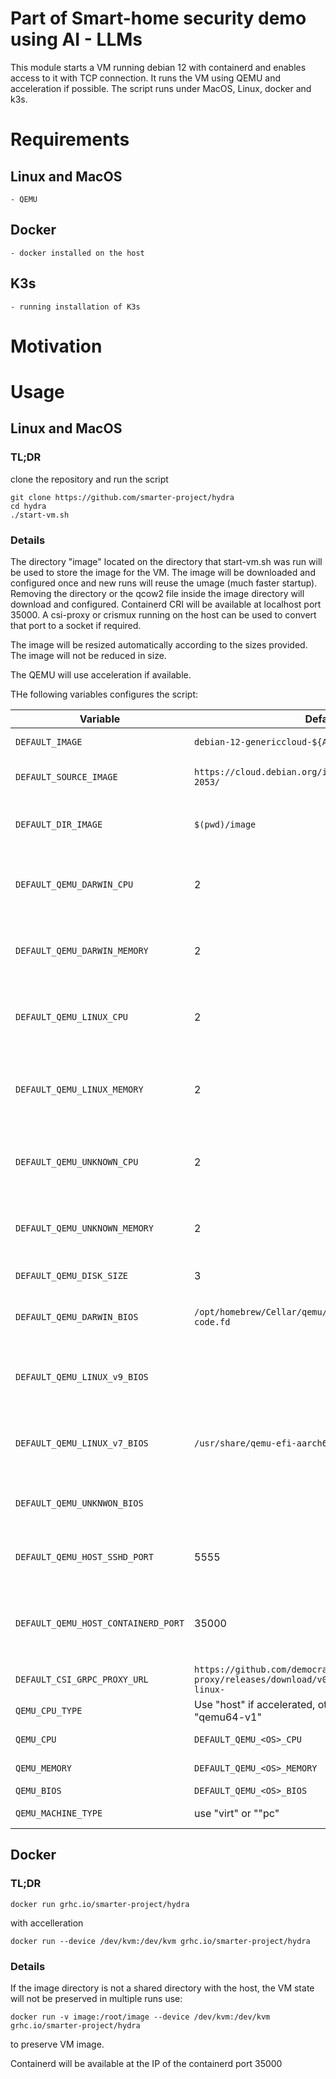 # Part of Smart-home security demo using AI - LLMs

This module starts a VM running debian 12 with containerd and enables access to it with TCP connection.
It runs the VM using QEMU and acceleration if possible. 
The script runs under MacOS, Linux, docker and k3s. 

# Requirements

## Linux and MacOS
    - QEMU

## Docker
    - docker installed on the host

## K3s
    - running installation of K3s

# Motivation

# Usage

## Linux and MacOS

### TL;DR
clone the repository and run the script
```
git clone https://github.com/smarter-project/hydra
cd hydra
./start-vm.sh
```

### Details

The directory "image" located on the directory that start-vm.sh was run will be used to store the image for the VM. The image will be downloaded and configured once and new runs will reuse the umage (much faster startup).
Removing the directory or the qcow2 file inside the image directory will download and configured.
Containerd CRI will be available at localhost port 35000.
A csi-proxy or crismux running on the host can be used to convert that port to a socket if required.

The image will be resized automatically according to the sizes provided. The image will not be reduced in size.

The QEMU will use acceleration if available.

THe following variables configures the script:

| Variable | Default value | Usage |
| -------- | ------------- | ----- |
| `DEFAULT_IMAGE` | `debian-12-genericcloud-${ARCH}-20250316-2053.qcow2` | QCOW image to use as base |
| `DEFAULT_SOURCE_IMAGE` | `https://cloud.debian.org/images/cloud/bookworm/20250316-2053/` | where to download QCOW image |
| `DEFAULT_DIR_IMAGE` | `$(pwd)/image` | Directory to use to store image and artifacts |
| `DEFAULT_QEMU_DARWIN_CPU` | 2 | # CPUS allocated to the VM when running in MacOS |
| `DEFAULT_QEMU_DARWIN_MEMORY` | 2 | DRAM allocated to the VM to the VM when running in MacOS |
| `DEFAULT_QEMU_LINUX_CPU` | 2 | # CPUS allocated to the VM when running in Linux/container |
| `DEFAULT_QEMU_LINUX_MEMORY` | 2 | DRAM allocated to the VM to the VM when running in Linux/container | 
| `DEFAULT_QEMU_UNKNOWN_CPU` | 2 | # CPUS allocated to the VM when running in unknown OS |
| `DEFAULT_QEMU_UNKNOWN_MEMORY` | 2 | DRAM allocated to the VM to the VM when running in unknown OS | 
| `DEFAULT_QEMU_DISK_SIZE` | 3 | Maximum size of QCOW disk |
| `DEFAULT_QEMU_DARWIN_BIOS` | `/opt/homebrew/Cellar/qemu/9.2.2/share/qemu/edk2-${ARCH}-code.fd` | bios to boot (UEFI) when running under MacOS | 
| `DEFAULT_QEMU_LINUX_v9_BIOS` | | bios to boot (UEFI) when running under Linux/container with QEMU v9x |
| `DEFAULT_QEMU_LINUX_v7_BIOS` | `/usr/share/qemu-efi-aarch64/QEMU_EFI.fd` | bios to boot (UEFI) when running under Linux/container with QEMU v7x |
| `DEFAULT_QEMU_UNKNWON_BIOS` | | bios to boot (UEFI) when running under unknown OS |
| `DEFAULT_QEMU_HOST_SSHD_PORT` | 5555 | TCP port to be used on the host to access port 22 on VM |
| `DEFAULT_QEMU_HOST_CONTAINERD_PORT` | 35000 | TCP port to be used on the host to access port 35000 (cs-grpc-proxy) on VM |
| `DEFAULT_CSI_GRPC_PROXY_URL` | `https://github.com/democratic-csi/csi-grpc-proxy/releases/download/v0.5.6/csi-grpc-proxy-v0.5.6-linux- `| get csi-grpc-proxy binary |
| `QEMU_CPU_TYPE` | Use "host" if accelerated, otherise use "cortex-a76" or "qemu64-v1" | CPU type of QEMU |
| `QEMU_CPU` | `DEFAULT_QEMU_<OS>_CPU` | # cpus to allocate |
| `QEMU_MEMORY` | `DEFAULT_QEMU_<OS>_MEMORY` | DRAM to allocate |
| `QEMU_BIOS` | `DEFAULT_QEMU_<OS>_BIOS` | BIOS to use |
| `QEMU_MACHINE_TYPE` | use "virt" or ""pc" | QEMU machine type |

## Docker

### TL;DR
```
docker run grhc.io/smarter-project/hydra 
```

with accelleration

```
docker run --device /dev/kvm:/dev/kvm grhc.io/smarter-project/hydra 
```

### Details

If the image directory is not a shared directory with the host, the VM state will not be preserved in multiple runs
use:
```
docker run -v image:/root/image --device /dev/kvm:/dev/kvm grhc.io/smarter-project/hydra
```
to preserve VM image.


Containerd will be available at the IP of the containerd port 35000
